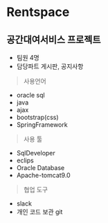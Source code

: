 # Rentspace
## 공간대여서비스 프로젝트
- 팀원 4명
- 담당파트 게시판, 공지사항
> 사용언어
- oracle sql 
- java 
- ajax  
 - bootstrap(css) 
 - SpringFramework

> 사용 툴
- SqlDeveloper 
- eclips 
 - Oracle Database 
 - Apache-tomcat9.0

>협업 도구
- slack
- 개인 코드 보관 git
